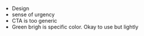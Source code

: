- Design 
- sense of urgency 
- CTA is too generic 
- Green brigh is specific color. Okay to use but lightly




